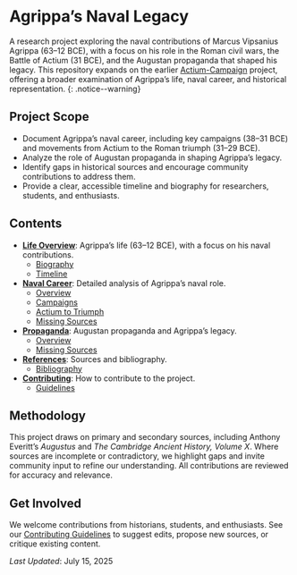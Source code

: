 # Agrippa’s Naval Legacy

A research project exploring the naval contributions of Marcus Vipsanius Agrippa (63–12 BCE), with a focus on his role in the Roman civil wars, the Battle of Actium (31 BCE), and the Augustan propaganda that shaped his legacy. This repository expands on the earlier [Actium-Campaign](https://github.com/davidrstansfield/Actium-Campaign) project, offering a broader examination of Agrippa’s life, naval career, and historical representation.
{: .notice--warning}

## Project Scope

- Document Agrippa’s naval career, including key campaigns (38–31 BCE) and movements from Actium to the Roman triumph (31–29 BCE).
- Analyze the role of Augustan propaganda in shaping Agrippa’s legacy.
- Identify gaps in historical sources and encourage community contributions to address them.
- Provide a clear, accessible timeline and biography for researchers, students, and enthusiasts.

## Contents

- **[Life Overview](./Life-Overview/)**: Agrippa’s life (63–12 BCE), with a focus on his naval contributions.
  - [Biography](./Life-Overview/biography.md)
  - [Timeline](./Life-Overview/timeline.md)
- **[Naval Career](./Naval-Career/)**: Detailed analysis of Agrippa’s naval role.
  - [Overview](./Naval-Career/overview.md)
  - [Campaigns](./Naval-Career/campaigns.md)
  - [Actium to Triumph](./Naval-Career/actium-to-triumph.md)
  - [Missing Sources](./Naval-Career/missing-sources.md)
- **[Propaganda](./Propaganda/)**: Augustan propaganda and Agrippa’s legacy.
  - [Overview](./Propaganda/overview.md)
  - [Missing Sources](./Propaganda/missing-sources.md)
- **[References](./References/)**: Sources and bibliography.
  - [Bibliography](./References/bibliography.md)
- **[Contributing](./Contributing/)**: How to contribute to the project.
  - [Guidelines](./Contributing/guidelines.md)

## Methodology

This project draws on primary and secondary sources, including Anthony Everitt’s *Augustus* and *The Cambridge Ancient History, Volume X*. Where sources are incomplete or contradictory, we highlight gaps and invite community input to refine our understanding. All contributions are reviewed for accuracy and relevance.

## Get Involved

We welcome contributions from historians, students, and enthusiasts. See our [Contributing Guidelines](/Contributing/guidelines.md) to suggest edits, propose new sources, or critique existing content.

*Last Updated*: July 15, 2025
